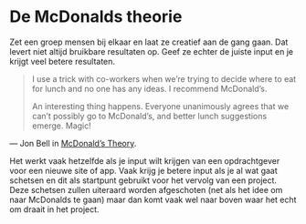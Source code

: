 # De McDonalds theorie

Zet een groep mensen bij elkaar en laat ze creatief aan de gang gaan. Dat levert niet altijd bruikbare resultaten op. Geef ze echter de juiste input en je krijgt veel betere resultaten.

> I use a trick with co-workers when we’re trying to decide where to eat for lunch and no one has any ideas. I recommend McDonald’s.
>
> An interesting thing happens. Everyone unanimously agrees that we can’t possibly go to McDonald’s, and better lunch suggestions emerge. Magic!

— Jon Bell in [McDonald’s Theory](https://medium.com/what-i-learned-building/9216e1c9da7d).

Het werkt vaak hetzelfde als je input wilt krijgen van een opdrachtgever voor een nieuwe site of app. Vaak krijg je betere input als je al wat gaat schetsen en dit als startpunt gebruikt voor het vervolg van een project. Deze schetsen zullen uiteraard worden afgeschoten (net als het idee om naar McDonalds te gaan) maar dan komt vaak wel naar boven waar het echt om draait in het project.
